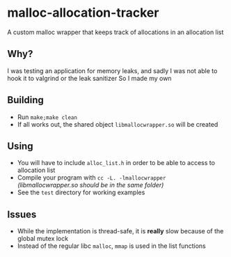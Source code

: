 # malloc-allocation-tracker
A custom malloc wrapper that keeps track of allocations in an allocation list

## Why?

I was testing an application for memory leaks, and sadly I was not able to hook it to valgrind or the leak sanitizer
So I made my own

## Building
* Run `make;make clean`
* If all works out, the shared object `libmallocwrapper.so` will be created

## Using
* You will have to include `alloc_list.h` in order to be able to access to allocation list
* Compile your program with `cc -L. -lmallocwrapper` *(libmallocwrapper.so should be in the same folder)*
* See the `test` directory for working examples

## Issues
* While the implementation is thread-safe, it is **really** slow because of the global mutex lock
* Instead of the regular libc `malloc`, `mmap` is used in the list functions

    
